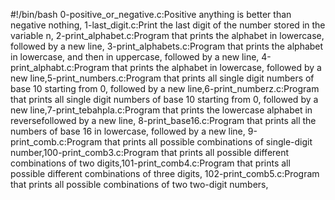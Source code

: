 #!/bin/bash
0-positive_or_negative.c:Positive anything is better than negative nothing, 1-last_digit.c:Print the last digit of the number stored in the variable n, 2-print_alphabet.c:Program that prints the alphabet in lowercase, followed by a new line, 3-print_alphabets.c:Program that prints the alphabet in lowercase, and then in uppercase, followed by a new line, 4-print_alphabt.c:Program that prints the alphabet in lowercase, followed by a new line,5-print_numbers.c:Program that prints all single digit numbers of base 10 starting from 0, followed by a new line,6-print_numberz.c:Program that prints all single digit numbers of base 10 starting from 0, followed by a new line,7-print_tebahpla.c:Program that prints the lowercase alphabet in reversefollowed by a new line, 8-print_base16.c:Program that prints all the numbers of base 16 in lowercase, followed by a new line, 9-print_comb.c:Program that prints all possible combinations of single-digit number,100-print_comb3.c:Program that prints all possible different combinations of two digits,101-print_comb4.c:Program that prints all possible different combinations of three digits, 102-print_comb5.c:Program that prints all possible combinations of two two-digit numbers, 
